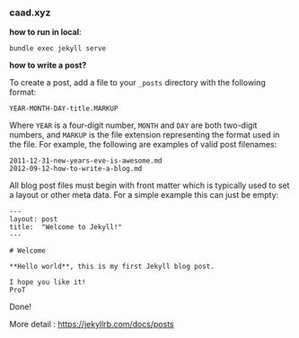 ### caad.xyz

**how to run in local**:  

```
bundle exec jekyll serve  
```

**how to write a post?**

To create a post, add a file to your `_posts` directory with the following format:

`YEAR-MONTH-DAY-title.MARKUP`  

Where `YEAR` is a four-digit number, `MONTH` and `DAY` are both two-digit numbers, and `MARKUP` is the file extension representing the format used in the file. For example, the following are examples of valid post filenames:

```
2011-12-31-new-years-eve-is-awesome.md
2012-09-12-how-to-write-a-blog.md
```

All blog post files must begin with front matter which is typically used to set a layout or other meta data. For a simple example this can just be empty:

```
---
layout: post
title:  "Welcome to Jekyll!"
---

# Welcome

**Hello world**, this is my first Jekyll blog post.

I hope you like it!
ProT
```

Done!

More detail : https://jekyllrb.com/docs/posts